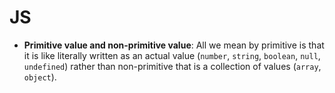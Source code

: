 # JS

* __Primitive value and non-primitive value__: All we mean by primitive is that it is like literally written as an actual value (```number```, ```string```, ```boolean```, ```null```, ```undefined```) rather than non-primitive that is a collection of values (```array```, ```object```).
